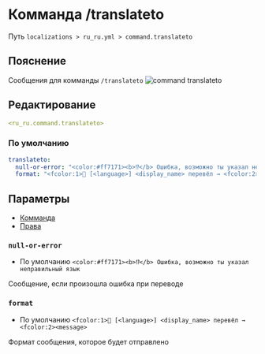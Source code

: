 # Комманда /translateto
Путь `localizations > ru_ru.yml > command.translateto`

## Пояснение
Сообщения для комманды `/translateto`
![command translateto](/commandtranslateto.png)

## Редактирование
```yaml
<ru_ru.command.translateto>
```

### По умолчанию
```yaml
translateto:
  null-or-error: "<color:#ff7171><b>⁉</b> Ошибка, возможно ты указал неправильный язык"
  format: "<fcolor:1>📖 [<language>] <display_name> перевёл → <fcolor:2><message>"
```

## Параметры

- [Комманда](/ru/command/translateto/)
- [Права](/ru/permission/command/translateto/)

### `null-or-error`
- По умолчанию `<color:#ff7171><b>⁉</b> Ошибка, возможно ты указал неправильный язык`

Сообщение, если произошла ошибка при переводе

### `format`
- По умолчанию `<fcolor:1>📖 [<language>] <display_name> перевёл → <fcolor:2><message>`

Формат сообщения, которое будет отправлено

